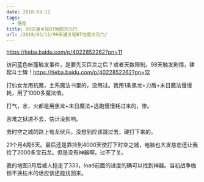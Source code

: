 ```yaml
---
date: 2018-03-11
tags:
  - 随笔
title: 99天通关轻BT地图次元门
url: /2018/03/11/99天通关轻BT地图次元门/
---
```




https://tieba.baidu.com/p/4022852262?pn=11



访问蓝色帐篷触发事件，是要先灭巨龙之后？或者天数限制。98天触发剧情，建起斗士碑！https://tieba.baidu.com/p/4022852262?pn=12



打仙女龙用抗魔，土系魔法书里的，没用过。我用1条黑龙+力盾+末日魔法慢慢耗，用了1000多魔法值。

打气，水，火都是用黑龙+末日魔法+逃跑慢慢耗过来的，惨。



苦难之狱进不去，估计没影响。

去时空之城的路上有龙伏兵，没想到应该跳过去，硬打下来的。

21个月4周6天。最后还是靠捡到4000天使打下时空之城，电脑也大发慈悲还让我捡了2000多宝石龙。但是没有神器啊，过不了关。

我的地图3月后被人挖走了333，load前面的进度的确可以找到神器。当初战争枷锁不换枯木的话应该还能找回来。


